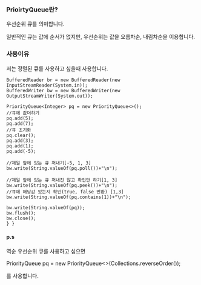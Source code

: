 ### PrioirtyQueue란? 
우선순위 큐를 의미합니다.

일반적인 큐는 값에 순서가 없지만, 우선순위는 값을 오름차순, 내림차순을 이용합니다.

### 사용이유
 저는 정렬된 큐를 사용하고 싶을때 사용합니다.


```
BufferedReader br = new BufferedReader(new InputStreamReader(System.in));
BufferedWriter bw = new BufferedWriter(new OutputStreamWriter(System.out));

PriorityQueue<Integer> pq = new PriorityQueue<>();
//큐에 값더하기
pq.add(5);
pq.add(7);
//큐 초기화
pq.clear();
pq.add(3);
pq.add(1);
pq.add(-5);

//제일 앞에 있는 큐 꺼내기[-5, 1, 3]
bw.write(String.valueOf(pq.poll())+"\n");

//제일 앞에 있는 큐 꺼내진 않고 확인만 하기[1, 3]		
bw.write(String.valueOf(pq.peek())+"\n");
//큐에 해당값 있는지 확인(true, false 반환) [1,3]
bw.write(String.valueOf(pq.contains(1))+"\n");

bw.write(String.valueOf(pq));
bw.flush();
bw.close();
} }
```


#### p.s 
역순 우선순위 큐를 사용하고 싶으면 

PriorityQueue pq = new PriorityQueue<>(Collections.reverseOrder());

를 사용합니다.